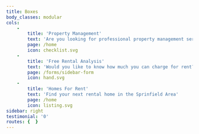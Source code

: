 ```yaml
---
title: Boxes
body_classes: modular
cols:
    -
        title: 'Property Management'
        text: 'Are you looking for professional property management services?'
        page: /home
        icon: checklist.svg
    -
        title: 'Free Rental Analysis'
        text: 'Would you like to know how much you can charge for rent?'
        page: /forms/sidebar-form
        icon: hand.svg
    -
        title: 'Homes For Rent'
        text: 'Find your next rental home in the Sprinfield Area'
        page: /home
        icon: listing.svg
sidebar: right
testimonial: '0'
routes: {  }
---
```


